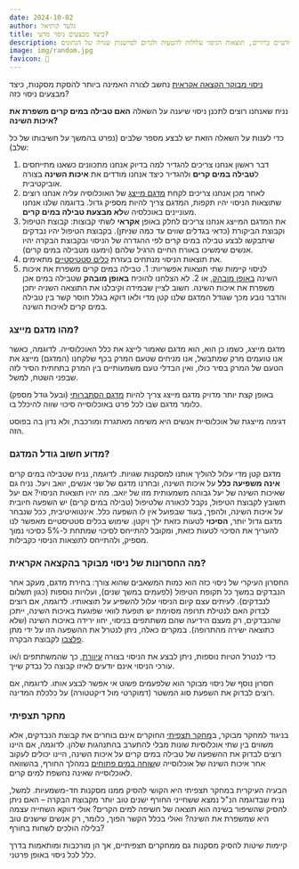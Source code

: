 ```yaml
---
date: 2024-10-02
author: גלעד קותיאל
title: כיצד מבצעים ניסוי מדעי?
description: ביצוע ניסוי מדעי בצורה נכונה חיוני להסקת מסקנות מהימנות. ללא הקפדה על עקרונות מדעיים ברורים, תוצאות הניסוי עלולות להטעות ולגרום לפרשנות שגויה של הנתונים.
image: img/random.jpg
favicon: 🔬
---
```


[ניסוי מבוקר הקצאה אקראית](https://he.wikipedia.org/wiki/%D7%A0%D7%99%D7%A1%D7%95%D7%99_%D7%9E%D7%91%D7%95%D7%A7%D7%A8_%D7%94%D7%A7%D7%A6%D7%90%D7%94_%D7%90%D7%A7%D7%A8%D7%90%D7%99%D7%AA) נחשב לצורה האמינה ביותר להסקת מסקנות, כיצד מבצעים ניסוי כזה?

נניח שאנחנו רוצים לתכנן ניסוי שיענה על השאלה **האם טבילה במים קרים משפרת את איכות השינה?**

כדי לענות על השאלה הזאת יש לבצע מספר שלבים (נפרט בהמשך על חשיבותו של כל שלב):

1. דבר ראשון אנחנו צריכים להגדיר למה בדיוק אנחנו מתכוונים כשאנו מתייחסים ל**טבילה במים קרים** ולהגדיר כיצד אנחנו מודדים את **איכות השינה** בצורה אוביקטיבית.
2. לאחר מכן אנחנו צריכים לקחת [מדגם מייצג](https://he.wikipedia.org/wiki/%D7%9E%D7%93%D7%92%D7%9D) של האוכלוסיה עליה אנחנו רוצים שתוצאות הניסוי יהיו תקפות, המדגם צריך להיות מספיק גדול. בדוגמה שלנו אנחנו מעוניינים באוכלסיה ש**לא מבצעת טבילה במים קרים**.
3. את המדגם המייצג אנחנו צריכים לחלק באופן **אקראי** לשתי קבוצות: קבוצת הטיפול וקבוצת הביקורת (כדאי בגדלים שווים עד כמה שניתן). בקבוצת הטיפול יהיו נבדקים שיתבקשו לבצע טבילה במים קרים לפי ההגדרה של הניסוי ובקבוצת הבקרה יהיו אנשים שימשיכו באורח החיים הרגיל שלהם (וימענו מטבילה במים קרים).
4. את תוצאות הניסוי מנתחים בעזרת [כלים סטטיסטיים](https://he.wikipedia.org/wiki/%D7%A0%D7%99%D7%A1%D7%95%D7%99_%D7%9E%D7%91%D7%95%D7%A7%D7%A8_%D7%94%D7%A7%D7%A6%D7%90%D7%94_%D7%90%D7%A7%D7%A8%D7%90%D7%99%D7%AA#%D7%A0%D7%99%D7%AA%D7%95%D7%97_%D7%A0%D7%AA%D7%95%D7%A0%D7%99%D7%9D) מתאימים.
5. לניסוי קיימות שתי תוצאות אפשריות: 1. טבילה במים קרים משפרת את איכות השינה [באופן מובהק](https://he.wikipedia.org/wiki/%D7%9E%D7%95%D7%91%D7%94%D7%A7%D7%95%D7%AA_%D7%A1%D7%98%D7%98%D7%99%D7%A1%D7%98%D7%99%D7%AA), או 2. לא הצלחנו להוכיח **באופן מובהק** שטבילה במים אכן משפרת את איכות השינה. חשוב לציין שבמידה וקיבלנו את התוצאה השניה יתכן והדבר נובע מכך שגודל המדגם שלנו קטן מדי ולאו דוקא בגלל חוסר קשר בין טבילה במים קרים לאיכות השינה.

### מהו מדגם מייצג?

מדגם מייצג, כשמו כן הוא, הוא מדגם שאמור לייצג את כלל האוכלוסייה. לדוגמה, כאשר אנו טועמים מרק שמתבשל, אנו מניחים שטעם המרק בכף שלקחנו (המדגם) מייצג את הטעם של המרק בסיר כולו, ואין הבדלי טעם משמעותיים בין המרק בתחתית הסיר לזה שבפני השטח, למשל.

באופן קצת יותר מדויק מדגם מייצג צריך להיות [מדגם הסתברותי](https://he.wikipedia.org/wiki/%D7%9E%D7%93%D7%92%D7%9D#%D7%9E%D7%93%D7%92%D7%9E%D7%99%D7%9D_%D7%94%D7%A1%D7%AA%D7%91%D7%A8%D7%95%D7%AA%D7%99%D7%99%D7%9D) (ובעל גודל מספק) כלומר מדגם שבו לכל פרט באוכלוסייה סיכוי שווה להיכלל בו.

דגימה מייצגת של אוכלוסיית אנשים היא משימה מאתגרת ומורכבת, ולא נדון בה בפוסט הזה.


### מדוע חשוב גודל המדגם?

מדגם קטן מדי עלול להוליך אותנו למסקנות שגויות. לדוגמה, נניח שטבילה במים קרים **אינה משפיעה כלל** על איכות השינה, ובחרנו מדגם של שני אנשים, יואב ויעל. נניח גם שאיכות השינה של יעל גבוהה משמעותית מזו של יואב. מה יהיו תוצאות הניסוי? אם יעל תשובץ לקבוצת הטיפול, נקבל לכאורה שלטיפול (טבילה במים קרים) יש השפעה חיובית על איכות השינה, ולהפך, בעוד שבפועל אין לו השפעה כלל. אינטואיטיבית, ככל שנבחר מדגם גדול יותר, **הסיכוי** לטעות כזאת ילך ויקטן. שימוש בכלים סטטיסטיים מאפשר לנו להעריך את הסיכוי לטעות כזאת, ומקובל להתייחס לסיכוי שמתחת ל-5% כסיכוי נמוך מספיק, ולהתייחס לתוצאות הניסוי כקבילות.


### מה החסרונות של ניסוי מבוקר בהקצאה אקראית?

החסרון העיקרי של ניסוי כזה הוא כמות המשאבים שהוא צורך: בחירת מדגם, מעקב אחר הנבדקים במשך כל תקופת הטיפול (לפעמים במשך שנים), ועלויות נוספות (כגון תשלום לנבדקים). לעיתים עצם קיום הניסוי עלול להשפיע על תוצאותיו. לדוגמה, אם רוצים לבדוק האם לנטילת תרופה מסוימת יש תופעת לוואי שפוגעת באיכות השינה, ייתכן שהנבדקים, רק מעצם הידיעה שהם משתתפים בניסוי, יחוו ירידה באיכות השינה (שלא כתוצאה ישירה מהתרופה). במקרים כאלה, ניתן לנטרל את ההשפעה הזו על ידי מתן [פלצבו](https://he.wikipedia.org/wiki/%D7%A4%D7%9C%D7%A6%D7%91%D7%95) לקבוצת הבקרה.

כדי לנטרל הטיות נוספות, ניתן לבצע את הניסוי בצורה [עיוורת](https://he.wikipedia.org/wiki/%D7%A1%D7%9E%D7%99%D7%95%D7%AA_%D7%9B%D7%A4%D7%95%D7%9C%D7%94), כך שהמשתתפים ו/או עורכי הניסוי אינם יודעים לאיזו קבוצה כל נבדק שייך. 

חסרון נוסף של ניסוי מבוקר הוא שלפעמים פשוט אי אפשר לבצע אותו. לדוגמה, אם רוצים לבדוק את השפעת סוג המשטר (דמוקרטי מול דיקטטורה) על כלכלת המדינה.

### מחקר תצפיתי

בניגוד למחקר מבוקר, ב[מחקר תצפיתי](https://en.wikipedia.org/wiki/Observational_study) החוקרים אינם בוחרים את קבוצת הנבדקים, אלא משווים בין שתי אוכלוסיות שונות מבלי להתערב בהתנהגות שלהן. לדוגמה, אם היינו רוצים לבדוק את ההשפעה של טבילה במים קרים על איכות השינה, היינו יכולים לעקוב אחר איכות השינה של אוכלוסייה ש[שוחה במים פתוחים](https://he.wikipedia.org/wiki/%D7%A9%D7%97%D7%99%D7%99%D7%94_%D7%91%D7%9E%D7%99%D7%9D_%D7%A4%D7%AA%D7%95%D7%97%D7%99%D7%9D) במהלך החורף, בהשוואה לאוכלוסייה שאינה נחשפת למים קרים.

הבעיה העיקרית במחקר תצפיתי היא הקושי להסיק ממנו מסקנות חד-משמעיות. למשל, נניח שבדוגמה הנ"ל נמצא ששחייני החורף ישנים טוב יותר מקבוצת הבקרה – האם ניתן להסיק שהשיפור בשינה הוא תוצאה של חשיפה למים הקרים? אולי דווקא השחייה עצמה היא שמשפרת את השינה? ואולי בכלל הקשר הפוך, כלומר, רק אנשים שישנים טוב בלילה הולכים לשחות בחורף?

קיימות שיטות להסיק מסקנות גם ממחקרים תצפיתיים, אך הן מורכבות ומותאמות בדרך כלל לכל ניסוי באופן פרטני.



